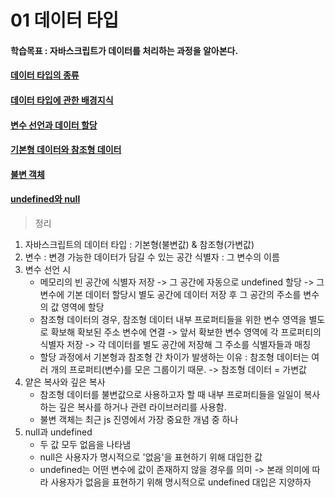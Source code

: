 # 01 데이터 타입
#### 학습목표 : 자바스크립트가 데이터를 처리하는 과정을 알아본다.
#### [데이터 타입의 종류](https://github.com/Hyerim926/Javascript-study/tree/main/01_%EB%8D%B0%EC%9D%B4%ED%84%B0%20%ED%83%80%EC%9E%85/01_%EB%8D%B0%EC%9D%B4%ED%84%B0%20%ED%83%80%EC%9E%85%EC%9D%98%20%EC%A2%85%EB%A5%98)
#### [데이터 타입에 관한 배경지식](https://github.com/Hyerim926/Javascript-study/tree/main/01_%EB%8D%B0%EC%9D%B4%ED%84%B0%20%ED%83%80%EC%9E%85/02_%EB%8D%B0%EC%9D%B4%ED%84%B0%20%ED%83%80%EC%9E%85%EC%97%90%20%EA%B4%80%ED%95%9C%20%EB%B0%B0%EA%B2%BD%EC%A7%80%EC%8B%9D)
#### [변수 선언과 데이터 할당](https://github.com/Hyerim926/Javascript-study/tree/main/01_%EB%8D%B0%EC%9D%B4%ED%84%B0%20%ED%83%80%EC%9E%85/03_%EB%B3%80%EC%88%98%20%EC%84%A0%EC%96%B8%EA%B3%BC%20%EB%8D%B0%EC%9D%B4%ED%84%B0%20%ED%95%A0%EB%8B%B9)
#### [기본형 데이터와 참조형 데이터](https://github.com/Hyerim926/Javascript-study/tree/main/01_%EB%8D%B0%EC%9D%B4%ED%84%B0%20%ED%83%80%EC%9E%85/04_%EA%B8%B0%EB%B3%B8%ED%98%95%20%EB%8D%B0%EC%9D%B4%ED%84%B0%EC%99%80%20%EC%B0%B8%EC%A1%B0%ED%98%95%20%EB%8D%B0%EC%9D%B4%ED%84%B0)
#### [불변 객체](https://github.com/Hyerim926/Javascript-study/tree/main/01_%EB%8D%B0%EC%9D%B4%ED%84%B0%20%ED%83%80%EC%9E%85/05_%EB%B6%88%EB%B3%80%20%EA%B0%9D%EC%B2%B4)
#### [undefined와 null](https://github.com/Hyerim926/Javascript-study/tree/main/01_%EB%8D%B0%EC%9D%B4%ED%84%B0%20%ED%83%80%EC%9E%85/06_undefined%EC%99%80%20null)

> 정리
1. 자바스크립트의 데이터 타입 : 기본형(불변값) & 참조형(가변값)
2. 변수 : 변경 가능한 데이터가 담길 수 있는 공간    식별자 : 그 변수의 이름
3. 변수 선언 시
    - 메모리의 빈 공간에 식별자 저장 -> 그 공간에 자동으로 undefined 할당 -> 그 변수에 기본 데이터 할당시 별도 공간에 데이터 저장 후 그 공간의 주소를 변수의 값 영역에 할당
    - 참조형 데이터의 경우, 참조형 데이터 내부 프로퍼티들을 위한 변수 영역을 별도로 확보해 확보된 주소 변수에 연결 -> 앞서 확보한 변수 영역에 각 프로퍼티의 식별자 저장 -> 각 데이터를 별도 공간에 저장해 그 주소를 식별자들과 매칭
    - 할당 과정에서 기본형과 참조형 간 차이가 발생하는 이유 : 참조형 데이터는 여러 개의 프로퍼티(변수)를 모은 그룹이기 때문. -> 참조형 데이터 = 가변값
4. 얕은 복사와 깊은 복사
    - 참조형 데이터를 불변값으로 사용하고자 할 때 내부 프로퍼티들을 일일이 복사하는 깊은 복사를 하거나 관련 라이브러리를 사용함.
    - 불변 객체는 최근 js 진영에서 가장 중요한 개념 중 하나
5. null과 undefined
    - 두 값 모두 없음을 나타냄
    - null은 사용자가 명시적으로 '없음'을 표현하기 위해 대입한 값
    - undefined는 어떤 변수에 값이 존재하지 않을 경우를 의미 -> 본래 의미에 따라 사용자가 없음을 표현하기 위해 명시적으로 undefined 대입은 지양하자
